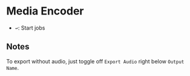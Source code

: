 # Media Encoder

- `↩`: Start jobs

## Notes

To export without audio, just toggle off `Export Audio` right below `Output Name`.
